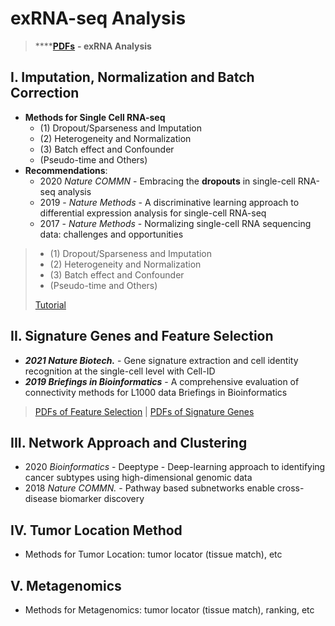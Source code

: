 # exRNA-seq Analysis

> \*\*\*\*[**PDFs**](https://cloud.tsinghua.edu.cn/d/f72ee6992a1e4ec78044/?p=%2FexRNA%20Analysis&mode=list) **- exRNA Analysis**

## I. Imputation, Normalization and Batch Correction

* **Methods for Single Cell RNA-seq** 
  * \(1\) Dropout/Sparseness and Imputation
  * \(2\) Heterogeneity and Normalization
  * \(3\) Batch effect and Confounder
  * \(Pseudo-time and Others\)
* **Recommendations**:
  * 2020 _Nature COMMN_ - Embracing the **dropouts** in single-cell RNA-seq analysis
  * 2019 - _Nature Methods_ - A discriminative learning approach to differential expression analysis for single-cell RNA-seq
  * 2017 - _Nature Methods_ - Normalizing single-cell RNA sequencing data: challenges and opportunities

> * \(1\) Dropout/Sparseness and Imputation
> * \(2\) Heterogeneity and Normalization
> * \(3\) Batch effect and Confounder
> * \(Pseudo-time and Others\)
>
> [Tutorial](https://lulab1.gitbook.io/training/part-iii.-case-studies/case-study-1.exrna-seq/1.4.normalization-issues)

## II.  Signature Genes and Feature Selection

* _**2021 Nature Biotech.**_ - Gene signature extraction and cell identity recognition at the single-cell level with Cell-ID
* _**2019 Briefings in Bioinformatics**_ - A comprehensive evaluation of connectivity methods for L1000 data Briefings in Bioinformatics

> [PDFs of Feature Selection](https://cloud.tsinghua.edu.cn/d/f72ee6992a1e4ec78044/?p=%2FexRNA%20Analysis%2FFeature%20Selection&mode=list)  \|   [PDFs of Signature Genes](https://cloud.tsinghua.edu.cn/d/f72ee6992a1e4ec78044/?p=%2FexRNA%20Analysis%2FSignature%20Genes&mode=list)

## III. Network Approach and Clustering

* 2020 _Bioinformatics_ - Deeptype - Deep-learning approach to identifying cancer subtypes using high-dimensional genomic data
* 2018 _Nature COMMN._ - Pathway based subnetworks enable cross-disease biomarker discovery

## IV. Tumor Location Method

* Methods for Tumor Location: tumor locator \(tissue match\), etc

## V. Metagenomics

* Methods for Metagenomics: tumor locator \(tissue match\), ranking, etc





